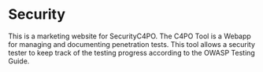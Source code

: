 # Security
This is a marketing website for SecurityC4PO. 
The C4PO Tool is a Webapp for managing and documenting penetration tests.
This tool allows a security tester to keep track of the testing progress according to the OWASP Testing Guide.
